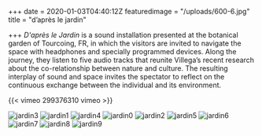 +++
date = 2020-01-03T04:40:12Z
featuredimage = "/uploads/600-6.jpg"
title = "d’après le jardin"

+++
_D'après le Jardin_ is a sound installation presented at the botanical garden of Tourcoing, FR, in which the visitors are invited to navigate the space with headphones and specially programmed devices. Along the journey, they listen to five audio tracks that reunite Villega’s recent research about the co-relationship between nature and culture. The resulting interplay of sound and space invites the spectator to reflect on the continuous exchange between the individual and its environment.

{{< vimeo 299376310 vimeo >}}

<img class="<full" src="/uploads/2020/07/01/jardin3" alt="jardin3">

<img class="<full" src="/uploads/2020/07/01/jardin1" alt="jardin1">

<img class="<full" src="/uploads/2020/07/01/jardin4" alt="jardin4">

<img class="<full" src="/uploads/2020/07/01/jardin0" alt="jardin0">

<img class="<full" src="/uploads/2020/07/01/jardin2" alt="jardin2">

<img class="<full" src="/uploads/2020/07/01/jardin5" alt="jardin5">

<img class="<full" src="/uploads/2020/07/01/jardin6" alt="jardin6">

<img class="<full" src="/uploads/2020/07/01/jardin7" alt="jardin7">

<img class="<full" src="/uploads/2020/07/01/jardin8" alt="jardin8">

<img class="<full" src="/uploads/2020/07/01/jardin9" alt="jardin9">